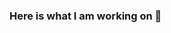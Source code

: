 ### Here is what I am working on 👋

<!--
**KellyLee0408/KellyLee0408** is a ✨ _special_ ✨ repository because its `README.md` (this file) appears on your GitHub profile.

Here are some ideas to get you started:

- 🔭 I’m currently working on ...
- 🌱 I’m currently learning ...
- 👯 I’m looking to collaborate on ...
- 🤔 I’m looking for help with ...
- 💬 Ask me about ...
- 📫 How to reach me: yl10058@nyu.edu / +1 3474682567 
 - 😄 Pronouns: ...
- ⚡ Fun fact: ...
-->
